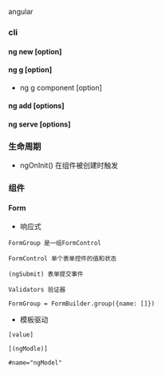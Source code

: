 angular

### cli

#### ng new <name> [option]
  
#### ng g <schematic> [option]
  
* ng g component <name> [option]
  
#### ng add <collection> [options]
 
#### ng serve <project> [options]
  
### 生命周期

* ngOnInit() 在组件被创建时触发

### 组件

#### Form

* 响应式

`FormGroup 是一组FormControl`

`FormControl 单个表单控件的值和状态`

`(ngSubmit) 表单提交事件`

`Validators 验证器`

`FormGroup = FormBuilder.group({name: []})`

* 模板驱动

`[value]`

`[(ngModle)]`

`#name="ngModel"`

